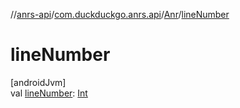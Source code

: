 //[anrs-api](../../../index.md)/[com.duckduckgo.anrs.api](../index.md)/[Anr](index.md)/[lineNumber](line-number.md)

# lineNumber

[androidJvm]\
val [lineNumber](line-number.md): [Int](https://kotlinlang.org/api/latest/jvm/stdlib/kotlin/-int/index.html)
